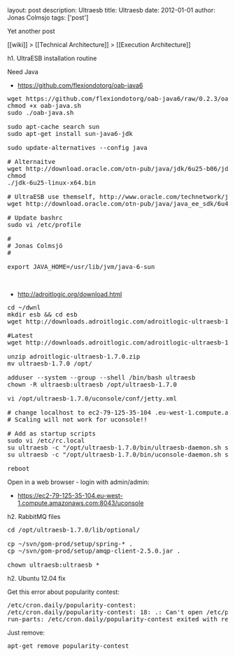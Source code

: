 layout: post
description: Ultraesb
title: Ultraesb
date: 2012-01-01
author: Jonas Colmsjo
tags: ['post']

Yet another post





[[wiki]] > [[Technical Architecture]] > [[Execution Architecture]]

h1. UltraESB installation routine


Need Java
* https://github.com/flexiondotorg/oab-java6

<pre>
wget https://github.com/flexiondotorg/oab-java6/raw/0.2.3/oab-java.sh -O oab-java.sh
chmod +x oab-java.sh
sudo ./oab-java.sh

sudo apt-cache search sun
sudo apt-get install sun-java6-jdk

sudo update-alternatives --config java

# Alternaitve
wget http://download.oracle.com/otn-pub/java/jdk/6u25-b06/jdk-6u25-linux-x64.bin
chmod
./jdk-6u25-linux-x64.bin

# UltraESB use themself, http://www.oracle.com/technetwork/java/javaee/downloads/java-ee-sdk-6u3-jdk-6u29-downloads-523388.html
wget http://download.oracle.com/otn-pub/java/java_ee_sdk/6u4/java_ee_sdk-6u4-jdk-linux-x64.sh

# Update bashrc
sudo vi /etc/profile

#
# Jonas Colmsjö
#

export JAVA_HOME=/usr/lib/jvm/java-6-sun


</pre>


* http://adroitlogic.org/download.html

<pre>
cd ~/dwnl
mkdir esb && cd esb
wget http://downloads.adroitlogic.com/adroitlogic-ultraesb-1.7.0.zip

#Latest
wget http://downloads.adroitlogic.com/adroitlogic-ultraesb-1.7.1.zip

unzip adroitlogic-ultraesb-1.7.0.zip
mv ultraesb-1.7.0 /opt/

adduser --system --group --shell /bin/bash ultraesb
chown -R ultraesb:ultraesb /opt/ultraesb-1.7.0

vi /opt/ultraesb-1.7.0/uconsole/conf/jetty.xml 

# change localhost to ec2-79-125-35-104 .eu-west-1.compute.amazonaws.com etc. Do not change the password
# Scaling will not work for uconsole!!

# Add as startup scripts
sudo vi /etc/rc.local
su ultraesb -c "/opt/ultraesb-1.7.0/bin/ultraesb-daemon.sh start > /dev/null 2>&1"
su ultraesb -c "/opt/ultraesb-1.7.0/bin/uconsole-daemon.sh start > /dev/null 2>&1"

reboot
</pre>


Open in a web browser - login with admin/admin:
* https://ec2-79-125-35-104.eu-west-1.compute.amazonaws.com:8043/uconsole


h2. RabbitMQ files

<pre>
cd /opt/ultraesb-1.7.0/lib/optional/

cp ~/svn/gom-prod/setup/spring-* .
cp ~/svn/gom-prod/setup/amqp-client-2.5.0.jar .

chown ultraesb:ultraesb *
</pre>


h2. Ubuntu 12.04 fix

Get this error about popularity contest:

<pre>
/etc/cron.daily/popularity-contest:
/etc/cron.daily/popularity-contest: 18: .: Can't open /etc/popularity-contest.conf
run-parts: /etc/cron.daily/popularity-contest exited with return code 2
</pre>

Just remove:
<pre>
apt-get remove popularity-contest
</pre>
